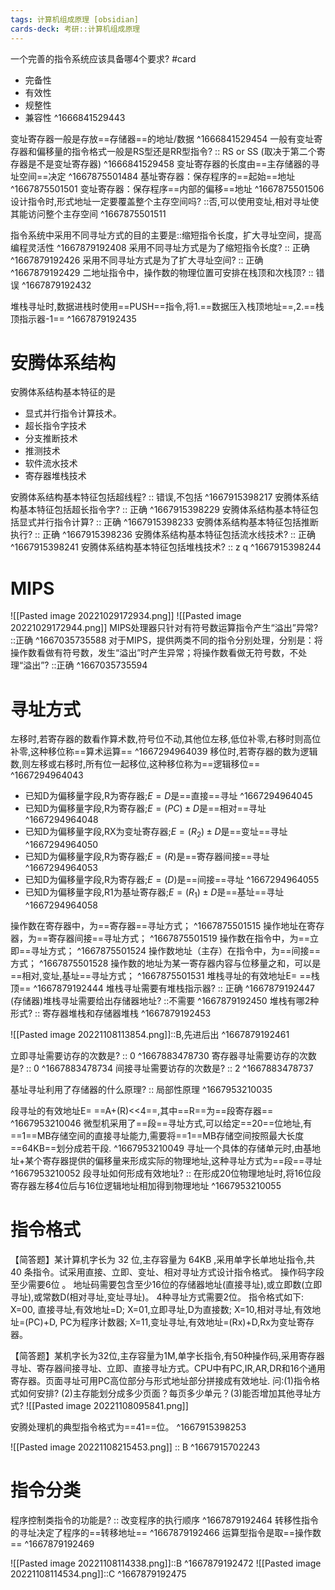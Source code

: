 ```yaml
---
tags: 计算机组成原理 [obsidian] 
cards-deck: 考研::计算机组成原理
---
```


一个完善的指令系统应该具备哪4个要求? #card 
- 完备性
- 有效性
- 规整性
- 兼容性
^1666841529443

变址寄存器一般是存放==存储器==的地址/数据
^1666841529454
一般有变址寄存器和偏移量的指令格式一般是RS型还是RR型指令? :: RS or SS (取决于第二个寄存器是不是变址寄存器) ^1666841529458
变址寄存器的长度由==主存储器的寻址空间==决定
^1667875501484
基址寄存器：保存程序的==起始==地址
^1667875501501
变址寄存器：保存程序==内部的偏移==地址
^1667875501506
设计指令时,形式地址一定要覆盖整个主存空间吗? ::否,可以使用变址,相对寻址使其能访问整个主存空间 ^1667875501511

指令系统中采用不同寻址方式的目的主要是::缩短指令长度，扩大寻址空间，提高编程灵活性 ^1667879192408
采用不同寻址方式是为了缩短指令长度? :: 正确 ^1667879192426
采用不同寻址方式是为了扩大寻址空间? :: 正确 ^1667879192429
二地址指令中，操作数的物理位置可安排在栈顶和次栈顶? :: 错误 ^1667879192432

堆栈寻址时,数据进栈时使用==PUSH==指令,将1.==数据压入栈顶地址==,2.==栈顶指示器-1==
^1667879192435

# 安腾体系结构
安腾体系结构基本特征的是
- 显式并行指令计算技术。 
- 超长指令字技术
- 分支推断技术
- 推测技术
- 软件流水技术
- 寄存器堆栈技术

安腾体系结构基本特征包括超线程? :: 错误,不包括 ^1667915398217
安腾体系结构基本特征包括超长指令字? :: 正确 ^1667915398229
安腾体系结构基本特征包括显式并行指令计算? :: 正确 ^1667915398233
安腾体系结构基本特征包括推断执行? :: 正确 ^1667915398236
安腾体系结构基本特征包括流水线技术? :: 正确 ^1667915398241
安腾体系结构基本特征包括堆栈技术? :: z q ^1667915398244

# MIPS
![[Pasted image 20221029172934.png]]
![[Pasted image 20221029172944.png]]
MIPS处理器只针对有符号数运算指令产生“溢出”异常? ::正确 ^1667035735588
对于MIPS，提供两类不同的指令分别处理，分别是：将操作数看做有符号数，发生“溢出”时产生异常；将操作数看做无符号数，不处理“溢出”? ::正确 ^1667035735594

# 寻址方式
左移时,若寄存器的数看作算术数,符号位不动,其他位左移,低位补零,右移时则高位补零,这种移位称==算术运算==
^1667294964039
移位时,若寄存器的数为逻辑数,则左移或右移时,所有位一起移位,这种移位称为==逻辑移位==
^1667294964043

- 已知D为偏移量字段,R为寄存器;$E=D$是==直接==寻址
^1667294964045
- 已知D为偏移量字段,R为寄存器;$E=(PC)\pm D$是==相对==寻址
^1667294964048
- 已知D为偏移量字段,RX为变址寄存器;$E=(R_2)\pm D$是==变址==寻址
^1667294964050
- 已知D为偏移量字段,R为寄存器;$E=(R)$是==寄存器间接==寻址
^1667294964053
- 已知D为偏移量字段,R为寄存器;$E=(D)$是==间接==寻址
^1667294964055
- 已知D为偏移量字段,R1为基址寄存器;$E=(R_1)\pm D$是==基址==寻址
^1667294964058

操作数在寄存器中，为==寄存器==寻址方式；
^1667875501515
操作地址在寄存器，为==寄存器间接==寻址方式；
^1667875501519
操作数在指令中，为==立即==寻址方式；
^1667875501524
操作数地址（主存）在指令中，为==间接==方式；
^1667875501528
操作数的地址为某一寄存器内容与位移量之和，可以是==相对,变址,基址==寻址方式；
^1667875501531
堆栈寻址的有效地址E= ==栈顶==
^1667879192444
堆栈寻址需要有堆栈指示器? :: 正确 ^1667879192447
(存储器)堆栈寻址需要给出存储器地址? ::不需要 ^1667879192450
堆栈有哪2种形式? :: 寄存器堆栈和存储器堆栈 ^1667879192453

![[Pasted image 20221108113854.png]]::B,先进后出 ^1667879192461

立即寻址需要访存的次数是? :: 0 ^1667883478730
寄存器寻址需要访存的次数是? :: 0 ^1667883478734
间接寻址需要访存的次数是? :: 2 ^1667883478737


基址寻址利用了存储器的什么原理? :: 局部性原理 ^1667953210035

段寻址的有效地址E= ==A+(R)<<4==,其中==R==为==段寄存器==
^1667953210046
微型机采用了==段==寻址方式,可以给定==20==位地址,有==1==MB存储空间的直接寻址能力,需要将==1==MB存储空间按照最大长度==64KB==划分成若干段.
^1667953210049
寻址一个具体的存储单元时,由基地址+某个寄存器提供的偏移量来形成实际的物理地址,这种寻址方式为==段==寻址
^1667953210052
段寻址如何形成有效地址? :: 在形成20位物理地址时,将16位段寄存器左移4位后与16位逻辑地址相加得到物理地址 ^1667953210055

# 指令格式
【简答题】某计算机字长为 32 位,主存容量为 64KB ,采用单字长单地址指令,共 40 条指令。试采用直接、立即、变址、相对寻址方式设计指令格式。
	操作码字段至少需要6位 。 
	地址码需要包含至少16位的存储器地址(直接寻址),或立即数(立即寻址),或常数D(相对寻址,变址寻址)。 4种寻址方式需要2位。
	指令格式如下: 
	X=00, 直接寻址,有效地址=D; 
	X=01,立即寻址,D为直接数; 
	X=10,相对寻址,有效地址=(PC)+D, PC为程序计数器; 
	X=11,变址寻址,有效地址=(Rx)+D,Rx为变址寄存器。

【简答题】某机字长为32位,主存容量为1M,单字长指令,有50种操作码,采用寄存器寻址、寄存器间接寻址、立即、直接寻址方式。CPU中有PC,IR,AR,DR和16个通用寄存器。页面寻址可用PC高位部分与形式地址部分拼接成有效地址. 问:(1)指令格式如何安排? (2)主存能划分成多少页面？每页多少单元？(3)能否增加其他寻址方式?
	![[Pasted image 20221108095841.png]]


安腾处理机的典型指令格式为==41==位。
^1667915398253

![[Pasted image 20221108215453.png]] :: B ^1667915702243

# 指令分类
程序控制类指令的功能是? :: 改变程序的执行顺序 ^1667879192464
转移性指令的寻址决定了程序的==转移地址==
^1667879192466
运算型指令是取==操作数==
^1667879192469

![[Pasted image 20221108114338.png]]::B ^1667879192472
![[Pasted image 20221108114534.png]]::C ^1667879192475
